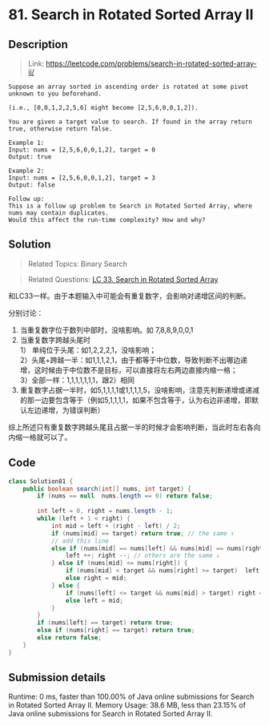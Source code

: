 # 81. Search in Rotated Sorted Array II

## Description

> Link: https://leetcode.com/problems/search-in-rotated-sorted-array-ii/

```
Suppose an array sorted in ascending order is rotated at some pivot unknown to you beforehand.

(i.e., [0,0,1,2,2,5,6] might become [2,5,6,0,0,1,2]).

You are given a target value to search. If found in the array return true, otherwise return false.

Example 1:
Input: nums = [2,5,6,0,0,1,2], target = 0
Output: true

Example 2:
Input: nums = [2,5,6,0,0,1,2], target = 3
Output: false

Follow up:
This is a follow up problem to Search in Rotated Sorted Array, where nums may contain duplicates.
Would this affect the run-time complexity? How and why?

```


## Solution

> Related Topics: Binary Search

> Related Questions: [LC 33. ](https://leetcode.com/problems/search-in-rotated-sorted-array/)[Search in Rotated Sorted Array](https://leetcode.com/problems/search-in-rotated-sorted-array/)

和LC33一样。由于本题输入中可能会有重复数字，会影响对递增区间的判断。<br>

分别讨论：<br>
1. 当重复数字位于数列中部时，没啥影响。如 7,8,8,9,0,0,1<br>
2. 当重复数字跨越头尾时<br>
1） 单纯位于头尾：如1,2,2,2,1，没啥影响；<br>
2）头尾+跨越一半：如1,1,1,2,1，由于都等于中位数，导致判断不出哪边递增，这时候由于中位数不是目标，可以直接将左右两边直接内缩一格；<br>
3）全部一样：1,1,1,1,1,1,1，跟2）相同<br>
3. 重复数字占据一半时，如5,1,1,1,1或1,1,1,1,5，没啥影响，注意先判断递增或递减的那一边要包含等于（例如5,1,1,1,1，如果不包含等于，认为右边非递增，即默认左边递增，为错误判断）<br>

综上所述只有重复数字跨越头尾且占据一半的时候才会影响判断，当此时左右各向内缩一格就可以了。<br>

## Code

```java
class Solution81 {
    public boolean search(int[] nums, int target) {
        if (nums == null  nums.length == 0) return false;
        
        int left = 0, right = nums.length - 1;
        while (left + 1 < right) {
            int mid = left + (right - left) / 2;
            if (nums[mid] == target) return true; // the same ↑
          	// add this line
            else if (nums[mid] == nums[left] && nums[mid] == nums[right]) {
                left ++; right --; // others are the same ↓
            } else if (nums[mid] <= nums[right]) {
                if (nums[mid] < target && nums[right] >= target)  left = mid;
                else right = mid;
            } else {
                if (nums[left] <= target && nums[mid] > target) right = mid;
                else left = mid;
            }
        }
        if (nums[left] == target) return true;
        else if (nums[right] == target) return true;
        else return false;
    }
}
```


## Submission details
Runtime: 0 ms, faster than 100.00% of Java online submissions for Search in Rotated Sorted Array II.
Memory Usage: 38.6 MB, less than 23.15% of Java online submissions for Search in Rotated Sorted Array II.
